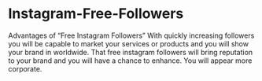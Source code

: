 # Instagram-Free-Followers
Advantages of “Free Instagram Followers” With quickly increasing followers you will be capable to market your services or products and you will show your brand in worldwide. That free instagram followers will bring reputation to your brand and you will have a chance to enhance. You will appear more corporate.
